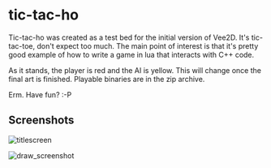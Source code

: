 # tic-tac-ho

Tic-tac-ho was created as a test bed for the initial version of Vee2D. It's tic-tac-toe, don't expect too much. The main point of interest is that it's pretty good example of how to write a game in lua that interacts with C++ code. 

As it stands, the player is red and the AI is yellow. This will change once the final art is finished. Playable binaries are in the zip archive. 

Erm. Have fun? :-P

## Screenshots

![titlescreen](https://user-images.githubusercontent.com/14270104/124339109-1c6dca00-dc00-11eb-9ead-a3b549b46f23.png)

![draw_screenshot](https://user-images.githubusercontent.com/14270104/124339145-69ea3700-dc00-11eb-9ee9-28f32f452201.png)
